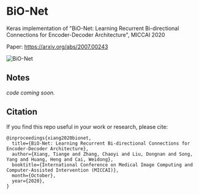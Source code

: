 # BiO-Net
Keras implementation of "BiO-Net: Learning Recurrent Bi-directional Connections for Encoder-Decoder Architecture", MICCAI 2020

Paper: https://arxiv.org/abs/2007.00243

![BiO-Net](./images/network.png)

## Notes

*code coming soon.*

## Citation

If you find this repo useful in your work or research, please cite:

```
@inproceedings{xiang2020bionet,
  title={BiO-Net: Learning Recurrent Bi-directional Connections for Encoder-Decoder Architecture},
  author={Xiang, Tiange and Zhang, Chaoyi and Liu, Dongnan and Song, Yang and Huang, Heng and Cai, Weidong},
  booktitle={International Conference on Medical Image Computing and Computer-Assisted Intervention (MICCAI)},
  month={October},
  year={2020},
}
```


